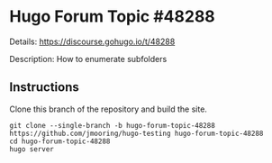 # Hugo Forum Topic #48288

Details: <https://discourse.gohugo.io/t/48288>

Description: How to enumerate subfolders

## Instructions

Clone this branch of the repository and build the site.

```text
git clone --single-branch -b hugo-forum-topic-48288 https://github.com/jmooring/hugo-testing hugo-forum-topic-48288
cd hugo-forum-topic-48288
hugo server
```
